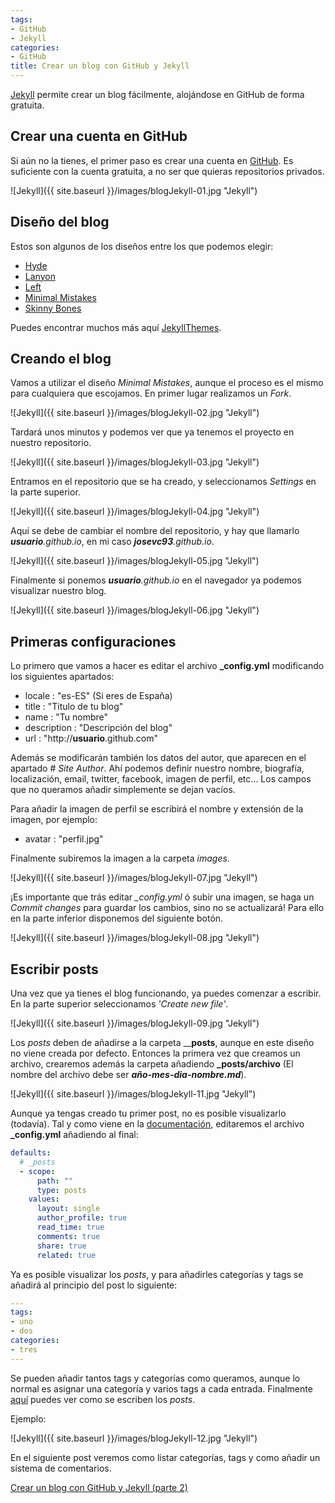 ```yaml
---
tags:
- GitHub
- Jekyll
categories:
- GitHub
title: Crear un blog con GitHub y Jekyll
---
```

[Jekyll](http://jekyllrb.com/) permite crear un blog fácilmente, alojándose en GitHub de forma gratuita. 

## Crear una cuenta en GitHub

Si aún no la tienes, el primer paso es crear una cuenta en [GitHub](https://github.com/). Es suficiente con la cuenta gratuita, a no ser que quieras repositorios privados.

![Jekyll]({{ site.baseurl }}/images/blogJekyll-01.jpg "Jekyll")

## Diseño del blog

Estos son algunos de los diseños entre los que podemos elegir:

* [Hyde](https://github.com/poole/hyde)
* [Lanyon](https://github.com/poole/lanyon)
* [Left](https://github.com/holman/left)
* [Minimal Mistakes](https://github.com/mmistakes/minimal-mistakes)
* [Skinny Bones](https://github.com/mmistakes/skinny-bones-jekyll)

Puedes encontrar muchos más aquí [JekyllThemes](http://jekyllthemes.org/).

## Creando el blog

Vamos a utilizar el diseño *Minimal Mistakes*, aunque el proceso es el mismo para cualquiera que escojamos. En primer lugar realizamos un *Fork*.

![Jekyll]({{ site.baseurl }}/images/blogJekyll-02.jpg "Jekyll")

Tardará unos minutos y podemos ver que ya tenemos el proyecto en nuestro repositorio.

![Jekyll]({{ site.baseurl }}/images/blogJekyll-03.jpg "Jekyll")

Entramos en el repositorio que se ha creado, y seleccionamos *Settings* en la parte superior.

![Jekyll]({{ site.baseurl }}/images/blogJekyll-04.jpg "Jekyll")

Aquí se debe de cambiar el nombre del repositorio, y hay que llamarlo _**usuario**.github.io_, en mi caso _**josevc93**.github.io_.

![Jekyll]({{ site.baseurl }}/images/blogJekyll-05.jpg "Jekyll")

Finalmente si ponemos _**usuario**.github.io_ en el navegador ya podemos visualizar nuestro blog.

![Jekyll]({{ site.baseurl }}/images/blogJekyll-06.jpg "Jekyll")

## Primeras configuraciones

Lo primero que vamos a hacer es editar el archivo **_config.yml** modificando los siguientes apartados:

* locale  : "es-ES" (Si eres de España)
* title   : "Titulo de tu blog"
* name    : "Tu nombre"
* description : "Descripción del blog"
* url     : "http://**usuario**.github.com"

Además se modificarán también los datos del autor, que aparecen en el apartado *# Site Author*. Ahí podemos definir nuestro nombre, biografía, localización, email, twitter, facebook, imagen de perfil, etc... Los campos que no queramos añadir simplemente se dejan vacíos. 

Para añadir la imagen de perfil se escribirá el nombre y extensión de la imagen, por ejemplo:

* avatar           : "perfil.jpg"

Finalmente subiremos la imagen a la carpeta *images*.

![Jekyll]({{ site.baseurl }}/images/blogJekyll-07.jpg "Jekyll")

¡Es importante que trás editar *_config.yml* ó subir una imagen, se haga un *Commit changes* para guardar los cambios, sino no se actualizará! Para ello en la parte inferior disponemos del siguiente botón.

![Jekyll]({{ site.baseurl }}/images/blogJekyll-08.jpg "Jekyll")

## Escribir posts

Una vez que ya tienes el blog funcionando, ya puedes comenzar a escribir. En la parte superior seleccionamos *'Create new file'*.

![Jekyll]({{ site.baseurl }}/images/blogJekyll-09.jpg "Jekyll")

Los *posts* deben de añadirse a la carpeta ____posts__, aunque en este diseño no viene creada por defecto. Entonces la primera vez que creamos un archivo, crearemos además la carpeta añadiendo **_posts/archivo** (El nombre del archivo debe ser **_año-mes-dia-nombre.md_**).

![Jekyll]({{ site.baseurl }}/images/blogJekyll-11.jpg "Jekyll")

Aunque ya tengas creado tu primer post, no es posible visualizarlo (todavía). Tal y como viene en la [documentación](https://mmistakes.github.io/minimal-mistakes/docs/posts/), editaremos el archivo **_config.yml** añadiendo al final:

```yml
defaults:
  # _posts
  - scope:
      path: ""
      type: posts
    values:
      layout: single
      author_profile: true
      read_time: true
      comments: true
      share: true
      related: true
```

Ya es posible visualizar los *posts*, y para añadirles categorías y tags se añadirá al principio del post lo siguiente:

```yml
---
tags:
- uno
- dos
categories:
- tres
---
```

Se pueden añadir tantos tags y categorías como queramos, aunque lo normal es asignar una categoría y varios tags a cada entrada. Finalmente [aquí](https://github.com/adam-p/markdown-here/wiki/Markdown-Cheatsheet) puedes ver como se escriben los *posts*.

Ejemplo:

![Jekyll]({{ site.baseurl }}/images/blogJekyll-12.jpg "Jekyll")

En el siguiente post veremos como listar categorías, tags y como añadir un sistema de comentarios. 

[Crear un blog con GitHub y Jekyll (parte 2)](http://www.josemanuelvazquez.es/github/Crear-Blog-Github-Jekyll-2/)

